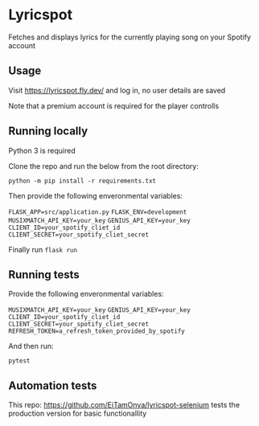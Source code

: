 # Lyricspot

Fetches and displays lyrics for the currently playing song on your Spotify account

## Usage

Visit https://lyricspot.fly.dev/ and log in, no user details are saved

Note that a premium account is required for the player controlls

## Running locally

Python 3 is required

Clone the repo and run the below from the root directory:

`python -m pip install -r requirements.txt`

Then provide the following enveronmental variables:

`FLASK_APP=src/application.py`
`FLASK_ENV=development`
`MUSIXMATCH_API_KEY=your_key`
`GENIUS_API_KEY=your_key`
`CLIENT_ID=your_spotify_cliet_id`
`CLIENT_SECRET=your_spotify_cliet_secret`

Finally run `flask run`

## Running tests

Provide the following enveronmental variables:

`MUSIXMATCH_API_KEY=your_key`
`GENIUS_API_KEY=your_key`
`CLIENT_ID=your_spotify_cliet_id`
`CLIENT_SECRET=your_spotify_cliet_secret`
`REFRESH_TOKEN=a_refresh_token_provided_by_spotify`

And then run:

`pytest`

## Automation tests

This repo: https://github.com/EiTamOnya/lyricspot-selenium tests the production version for basic functionallity
